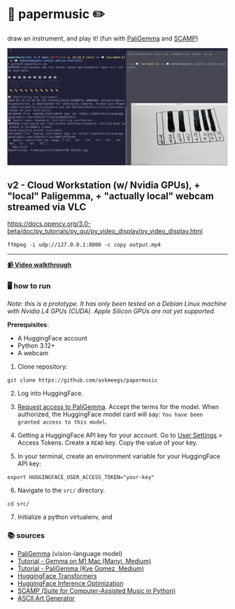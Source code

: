 # 🎵 papermusic ✏️

draw an instrument, and play it! (fun with [PaliGemma](https://ai.google.dev/gemma/docs/paligemma) and [SCAMP](http://scamp.marcevanstein.com/))

![](images/screenshot.png)  


## v2 - Cloud Workstation (w/ Nvidia GPUs), + "local" Paligemma, + "actually local" webcam streamed via VLC 

https://docs.opencv.org/3.0-beta/doc/py_tutorials/py_gui/py_video_display/py_video_display.html

```
ffmpeg -i udp://127.0.0.1:8000 -c copy output.mp4
```

--------

**[📹 Video walkthrough]()**

### 🖥️ how to run 

*Note: this is a prototype. It has only been tested on a Debian Linux machine with Nvidia L4 GPUs (CUDA). Apple Silicon GPUs are not yet supported.*

**Prerequisites**: 
- A HuggingFace account 
- Python 3.12+ 
- A webcam

1. Clone repository: 

```
git clone https://github.com/askmeegs/papermusic 
```

2. Log into HuggingFace. 

3. [Request access to PaliGemma](https://huggingface.co/google/paligemma-3b-mix-224). Accept the terms for the model. When authorized, the HuggingFace model card will say: `You have been granted access to this model`. 

4. Getting a HuggingFace API key for your account. Go to [User Settings](https://huggingface.co/settings/profile) > Access Tokens. Create a `READ` key. Copy the value of your key. 

5. In your terminal, create an environment variable for your HuggingFace API key: 

```
export HUGGINGFACE_USER_ACCESS_TOKEN="your-key" 
```

6. Navigate to the `src/` directory. 

```
cd src/
```

7. Initialize a python virtualenv, and 

### 📚 sources

- [PaliGemma](https://huggingface.co/google/paligemma-3b-pt-224?library=transformers) (vision-language model)
- [Tutorial - Gemma on M1 Mac (Manyi, Medium)](https://medium.com/@manyi.yim/running-google-gemma-on-mac-m1-gpu-a-step-by-step-guide-and-explanation-b03dc9279a7b)
- [Tutorial - PaliGemma (Kye Gomez, Medium)](https://medium.com/@kyeg/get-started-with-paligemma-locally-on-cloud-the-all-new-multi-modal-model-from-google-f88a97b9ead6)
- [HuggingFace Transformers](https://huggingface.co/docs/transformers/index)
- [HuggingFace Inference Optimization](https://huggingface.co/docs/transformers/main/en/llm_optims)
- [SCAMP (Suite for Computer-Assisted Music in Python)](http://scamp.marcevanstein.com/)
- [ASCII Art Generator](https://patorjk.com/software/taag/#p=display&f=Graffiti&t=Type%20Something%20)
